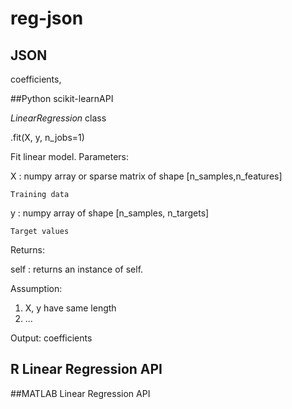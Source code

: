 # reg-json

## JSON

coefficients,


##Python scikit-learnAPI

*LinearRegression* class

.fit(X, y, n_jobs=1)

Fit linear model.
Parameters:	

X : numpy array or sparse matrix of shape [n_samples,n_features]

    Training data

y : numpy array of shape [n_samples, n_targets]

    Target values

Returns:	

self : returns an instance of self.

Assumption:
1. X, y have same length
2. ...

Output:
coefficients

## R Linear Regression API



##MATLAB Linear Regression API
